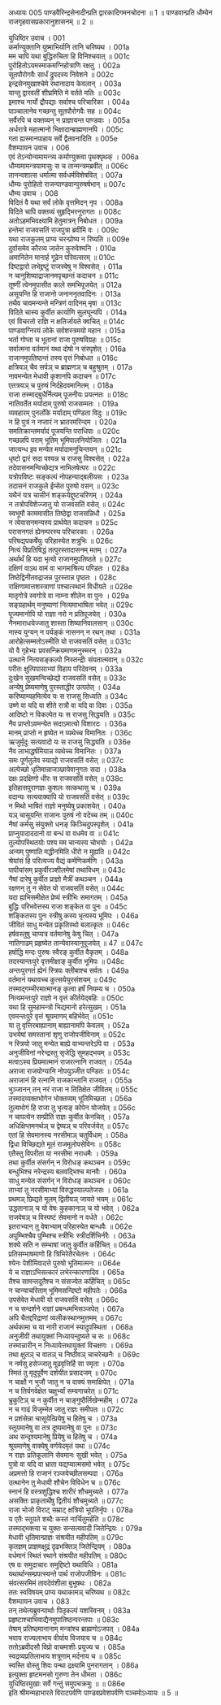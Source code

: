




अध्यायः 005
पाण्डवैरिन्द्रसेनादीन्प्रति द्वारकादिगमनचोदना ॥ 1 ॥ पाण्डवान्प्रति धौम्येन राजगृहवासप्रकारानुशासनम् ॥ 2 ॥

युधिष्ठिर उवाच ।	001  
कर्माण्युक्तानि युष्माभिर्यानि तानि चरिष्यथ ।	001a  
मम चापि यथा बुद्धिरुचिता हि विनिश्चयात् ॥	001c  
पुरोहितोऽयमस्माकमग्निहोत्राणि रक्षतु ।	002a  
सूतपौरोगवैः सार्धं द्रुपदस्य निवेशने ॥	002c  
इन्द्रसेनमुखाश्चेमे रथानादाय केवलान् ।	003a  
यान्तु द्वारवतीं शीघ्रमिति मे वर्तते मतिः ॥	003c  
इमाश्च नार्यो द्रौपद्याः सर्वाश्च परिचारिका ।	004a  
पाञ्चालानेव गच्छन्तु सूतपौरोगवैः सह ॥	004c  
सर्वैरपि च वक्तव्यन् न प्राज्ञायन्त पाण्डवाः ।	005a  
अर्धरात्रे महात्मानो भिक्षादान्ब्राह्मणानपि ।	005c  
गता ह्यस्मानपाहाय सर्वे द्वैतवनादिति ॥	005e  
वैशम्पायन उवाच ।	006  
एवं तेऽन्योन्यमामन्त्र्य कर्माण्युक्त्वा पृथक्पृथक् ।	006a  
धौम्यमामन्त्रयामासुः स च तान्मन्त्रमब्रवीत् ॥	006c  
तानन्वशात्स धर्मात्मा सर्वधर्मविशेषवित् ।	007a  
धौम्यः पुरोहितो राजन्पाण्डवान्पुरुषर्षभान् ॥	007c  
धौम्य उवाच ।	008  
विदितं वै यथा सर्वं लोके वृत्तमिदन् नृप ।	008a  
विदिते चापि वक्तव्यं सुहृद्भिरनुरागतः ॥	008c  
अतोऽहमभिवक्ष्यामि हेतुमात्रन् निबोधत ।	009a  
हन्तेमां राजवसतिं राजपुत्रा ब्रवीमि वः ।	009c  
यथा राजकुलम् प्राप्य चरन्प्रोष्य न रिष्यति ॥	009e  
दुर्वासमेव कौरव्य जातेन कुरुवेश्मनि ।	010a  
अमानितेन मानार्ह गूढेन परिवत्सरम् ॥	010c  
दिष्टद्वारो लभेद्द्रष्टुं राजस्वेषु न विश्वसेत् ।	011a  
न चानुशिष्याद्राजानमपृच्छन्तं कदाचन ॥	011c  
तूष्णीं त्वेनमुपासीत काले समभिपूजयेत् ॥	012a  
असूयन्ति हि राजानो जनाननृतवादिनः ।	013a  
तथैव चावमन्यन्ते मन्त्रिणं वादिनम् मृषा ॥	013c  
विदिते चास्य कुर्वीत कार्याणि सुलघून्यपि ।	014a  
एवं विचरतो राज्ञि न क्षतिर्जायते क्वचित् ॥	014c  
पाण्डवाग्निरयं लोके सर्वशस्त्रमयो महान ।	015a  
भर्ता गोप्ता च भूतानां राजा पुरुषविग्रहः ॥	015c  
सर्वात्मना वर्तमानं यथा दोषो न संस्पृशेत् ।	016a  
राजानमुपतिष्ठन्तं तस्य वृत्तं निबोधत ॥	016c  
क्षत्रियञ् चैव सर्पञ् च ब्राह्मणञ् च बहुश्रुतम् ।	017a  
नावमन्येत मेधावी कृशानपि कदाचन ॥	017c  
एतत्रयञ् च पुरुषं निर्दहेदवमानितम् ।	018a  
राजा तस्माद्बुधैर्नित्यम् पूजनीयः प्रयत्नतः ॥	018c  
नातिवर्तेत मर्यादाम् पुरुषो राजसम्मतः ।	019a  
व्यवहारम् पुनर्लोके मर्यादाम् पण्डिता विदुः ॥	019c  
न हि पुत्रं न नप्तारं न भ्रातरमरिन्दम ।	020a  
समतिक्रान्तमर्यादं पूजयन्ति पराधिपाः ॥	020c  
गच्छन्नपि पराम् भूतिम् भूमिपालनियोजितः ।	021a  
जात्यन्ध इव मन्येत मर्यादामनुचिन्तयन् ॥	021c  
धृष्टो द्वारं सदा पश्यन्न च राजसु विश्वसेत् ।	022a  
तदेवासनमन्विच्छेद्यत्र नाभिलषेत्परः ॥	022c  
यत्रोपविष्टः सङ्कल्पं नोपहन्याद्बलीयसः ।	023a  
तदासनं राजकुले ईप्सेत पुरुषो वसन् ॥	023c  
यथैनं यत्र चासीनं शङ्कयेद्दुष्टचरिणम् ।	024a  
न तत्रोपविशेज्जातु यो राजवसतिं वसेत् ॥	024c  
स्वभूमौ काममासीत तिष्ठेद्वा राजसन्निधौ ।	025a  
न त्वेवासनमन्यस्य प्रार्थयेत कदाचन ॥	025c  
परासनगतं ह्येनम्परस्य परिचारकाः ।	026a  
परिषद्यपकर्षेयुः परिहास्येत शत्रुभिः ॥	026c  
नित्यं विप्रतिषिद्धं तत्पुरस्तादासनम् मतम् ।	027a  
अर्थार्थं हि यदा भृत्यो राजानमुपतिष्ठते ॥	027c  
दक्षिणं वाऽथ वामं वा भागमाश्रित्य पण्डितः ।	028a  
तिष्ठेद्विनीतवद्राजन्न पुरस्तान्न पृष्ठतः ।	028c  
राक्षिणामात्तशस्त्राणां पश्चात्स्थानं विधीयते ॥	028e  
मातृगोत्रे स्वगोत्रे वा नाम्ना शीलेन वा पुनः ।	029a  
सङ्ग्रहार्थम् मनुष्याणां नित्यमाभाषिता भवेत् ॥	029c  
पूज्यमानोपि यो राज्ञा नरो न प्रतिपूजयेत् ।	030a  
नैनमाराधयेज्जातु शास्ता शिष्यानिवालसान् ॥	030c  
नास्य युग्यन् न पर्यङ्कं नासनन् न रथन् तथा ।	031a  
आरोहेत्सम्मतोऽस्मीति यो राजवसतिं वसेत् ॥	031c  
यो वै गृहेभ्यः प्रवसन्क्रियमाणमनुस्मरन् ।	032a  
उत्थाने नित्यसङ्कल्पो निस्तन्द्रीः संयतात्मवान् ॥	032c  
परीतः क्षुत्पिपासाभ्यां विहाय परिदेवनम् ।	033a  
दुःखेन सुखमन्विच्छेद्यो राजवसतिं वसेत् ॥	033c  
अन्येषु प्रेष्यमाणेषु पुरस्ताद्धीर उत्पतेत् ।	034a  
करिष्याम्यहमित्येव यः स राजसु सिध्यति ॥	034c  
उष्णे वा यदि वा शीते रात्रौ वा यदि वा दिवा ।	035a  
आदिष्टो न विकल्पेत यः स राजसु सिद्ध्यति ॥	035c  
नैव प्राप्तोऽवमन्येत सदाऽमात्यो विशारदः ।	036a  
मानम् प्राप्तो न हृष्येत न व्यथेच्च विमानितः ।	036c  
ऋजुर्मृदुः सत्यवादो यः स राजसु सिद्ध्यति ॥	036e  
नैव लाभाद्धर्षमियान्न व्यथेच्च विमानितः ।	037a  
समः पूर्णतुलेव स्याद्यो राजवसतिं वसेत् ॥	037c  
अल्पेच्छो धृतिमान्राजञ्छायेवानुगतः सदा ।	038a  
दक्षः प्रदक्षिणो धीरः स राजवसतिं वसेत् ॥	038c  
इतिहासपुराणज्ञः कुशलः सत्कथासु च ।	039a  
वदान्यः सत्यवाक्वापि यो राजवसतिं वसेत् ॥	039c  
न मिथो भाषितं राज्ञो मनुष्येषु प्रकाशयेत् ।	040a  
यञ् चासूयन्ति राजानः पुरुषं नो वदेच्च तम् ॥	040c  
नैषां कर्मसु संयुक्तो धनङ् किञ्चिदुपस्पृशेत् ।	041a  
प्राप्नुयादाददानो वा बन्धं वा वधमेव वा ॥	041c  
तुल्योपस्थितयोः पश्य मम चान्यस्य चोभयोः ।	042a  
अन्यम् पुष्णाति मद्धीनमिति धीरो न मुह्यति ॥	042c  
श्रेयांसं हि परित्यज्य वैद्यं कर्मणिकर्मणि ।	043a  
पापीयांसम् प्रकुर्वीरञ्शीलमेषां तथाविधम् ॥	043c  
नैषां दारेषु कुर्वीत प्राज्ञो मैत्रीं कथञ्चन ।	044a  
रक्षणन् तु न सेवेत यो राजवसतिं वसेत् ॥	044c  
यदा ह्यभिसमीक्षेत प्रेष्यं स्त्रीभिः समागतम् ।	045a  
बुद्धिः परिभवेत्तस्य राजा शङ्केत वा पुनः ॥	045c  
शङ्कितस्य पुनः स्त्रीषु कस्य भृत्यस्य भूमिपः ।	046a  
जीवितं साधु मन्येत प्रकृतिस्थो बलात्कृतः ॥	046c  
हर्षवस्तुषु चाप्यत्र वर्तमानेषु केषु चित् ।	047a  
नातिगाढम् प्रहृष्येत तान्येवास्यानुपूजयेत् ॥ 47 ॥	047c  
हर्षाद्धि मन्दः पुरुषः स्वैरङ् कुर्वीत वैकृतम् ।	048a  
तदस्यान्तःपुरे वृत्तमीक्षाङ् कुर्वीत भूमिपः ॥	048c  
अन्तःपुरगतं ह्येनं स्त्रियः क्लीबाश्च सर्वतः ।	049a  
वर्तमानं यथावच्च कुत्सयेयुरसंशयम् ॥	049c  
तस्माद्गम्भीरमात्मानङ् कृत्वा हर्षं नियम्य च ।	050a  
नित्यमन्तःपुरे राज्ञो न वृत्तं कीर्तयेद्बहिः ॥	050c  
यथा हि सुमहामन्त्रो भिद्यमानो हरेत्सुखम् ।	051a  
एवमन्तःपुरे वृत्तं श्रूयमाणम् बहिर्भवेत् ॥	051c  
या तु वृत्तिरबाह्यानाम् बाह्यानामपि केवलम् ।	052a  
उभयेषां समस्तानां शृणु राजोपजीविनाम् ॥	052c  
न स्त्रियो जातु मन्येत बाह्ये वाभ्यन्तरेऽपि वा ।	053a  
अनुजीविनां नरेन्द्रस्तु सृजेद्धि सुमहद्भयम् ॥	053c  
मत्वाऽस्य प्रियमात्मानं राजरत्नानि राजवत् ।	054a  
अराजा राजयोग्यानि नोपयुञ्जीत पण्डितः ॥	054c  
अराजानं हि रत्नानि राजकान्तानि राजवत् ।	055a  
भुञ्जानन् तन् नरं राजा न तितिक्षेत जीवितम् ॥	055c  
तस्मादव्यक्तभोगेन भोक्तव्यम् भूतिमिच्छता ।	056a  
तुल्यभोगं हि राजा तु भृत्यङ् कोपेन योजयेत् ॥	056c  
न चापत्येन सम्प्रीतिं राज्ञः कुर्वीत केनचित् ।	057a  
अधिक्षिप्तमनर्थञ् च द्वेष्यञ् च परिवर्जयेत् ॥	057c  
एतां हि सेवमानस्य नरसीमाञ् चतुर्विधाम् ।	058a  
द्विधा विच्छिद्यते मूलं राजमूलोपसेविनः ॥	058c  
एतैस्तु विपरीता या नरसीमा नराधमैः ।	059a  
तथा कुर्वीत संसर्गन् न विरोधङ् कथञ्चन ॥	059c  
बन्धुभिश्च नरेन्द्रस्य बलवद्भिश्च मानवैः ।	060a  
साधु मन्येत संसर्गन् न विरोधङ् कथञ्चन ॥	060c  
ताभ्यां तु नरसीमाभ्यां विरुद्धस्याल्पतेजसः ।	061a  
प्रथमञ् छिद्यते मूलम् द्वितीयञ् जायते भयम् ॥	061c  
उद्धतानाञ् च यो वेषः कुहकानाञ् च यो भवेत् ।	062a  
राजवेषञ् च विस्पष्टं सेवमानो न वर्धते ।	062c  
इतराभ्यान् तु वेषाभ्याम् परिहास्येत बान्धवैः ॥	062e  
अपुम्भिश्चैव पुम्भिश्च स्त्रीभिः स्त्रीदर्शिभिर्नरैः ।	063a  
शक्ये सति न सम्भाषां जातु कुर्वीत कर्हिचित् ॥	064a  
प्रतिसम्भाषमाणो हि त्रिभिरेतैरचेतनः ।	064c  
श्येनः पेशीमिवादत्ते पुरुषो भूतिमात्मनः ॥	064e  
ये च राज्ञाऽभिसत्कारं लभेरन्कारणादिव ।	065a  
तैश्च सामन्तदूतैश्च न संसज्येत कर्हिचित् ॥	065c  
न चान्याचरिताम् भूमिमसन्दिष्टो महीपतेः ।	066a  
उपसेवेत मेधावी यो राजवसतिं वसेत् ॥	066c  
न च सन्दर्शने राज्ञां प्रबन्धमभिसञ्जपेत् ।	067a  
अपि चैतद्दरिद्राणां व्यलीकस्थानमुत्तमम् ॥	067c  
अर्थकामा च या नारी राजानं स्यादुपस्थिता ।	068a  
अनुजीवी तथायुक्तां निध्यायन्दुष्यते च सः ॥	068c  
तस्मान्नारीन् न निध्यायेत्तथायुक्तां विचक्षणः ।	069a  
तथा क्षुतञ् च वातञ् च निष्ठीवञ् चाचरेच्छनैः ॥	069c  
न नर्मसु हसेज्जातु मूढवृत्तिर्हि सा स्मृता ।	070a  
स्मितं तु मृदुपूर्वेण दर्शयीत प्रसादजम् ॥	070c  
न चाक्षौ न भुजौ जातु न च वाक्यं समाक्षिपेत् ।	071a  
न च तिर्यगवेक्षेत चक्षुर्भ्यां सम्यगाचरेत् ॥	071c  
भ्रुकुटिञ् च न कुर्वीत न चाङ्गुष्ठैर्लिखेन्महीम् ।	072a  
न च गाढं विजृम्भेत जातु राज्ञः समीपतः ॥	072c  
न प्रशंसेन्ना चासूयेत्प्रियेषु च हितेषु च ।	073a  
स्तूयमानेषु वा तत्र दूष्यमानेषु वा पुनः ॥	073c  
अथ सन्दृश्यमानेषु प्रियेषु च हितेषु च ।	074a  
श्रूयमाणेषु वाक्येषु वर्णयेदमृतं यथा ॥	074c  
न राज्ञः प्रतिकूलानि सेवमानः सुखी भवेत् ।	075a  
पुत्रो वा यदि वा भ्राता यद्यप्यात्मसमो भवेत् ॥	075c  
अप्रमत्तो हि राजानं रञ्जयेच्छीलसम्पदा ।	076a  
उत्थानेन तु मेधावी शौचेन विविधेन च ॥	076c  
स्नानं हि वस्त्रशुद्धिश्च शारीरं शौचमुच्यते ।	077a  
असक्तिः प्राकृतार्थेषु द्वितीयं शौचमुच्यते ॥	077c  
राजा भोजो विराट् सम्राट् क्षत्रियो भूपतिर्नृपः ।	078a  
य एतैः स्तूयते शब्दैः कस्तं नार्चितुमर्हति ॥	078c  
तस्माद्भक्त्या च युक्तः सन्सत्यवादी जितेन्द्रियः ।	079a  
मेधावी धृतिमान्प्राज्ञः संश्रयीत महीपतिम् ॥	079c  
कृतज्ञम् प्राज्ञमक्षुद्रं दृढभक्तिञ् जितेन्द्रियम् ।	080a  
वर्धमानं स्थितं स्थाने संश्रयीत महीपतिम् ॥	080c  
एष वः समुदाचारः समुद्दिष्टो यथाविधि ।	081a  
यथार्थान्सम्प्रपत्स्यन्ते पार्थ राजोपजीविनः ॥	081c  
संवत्सरमिमं तावदेवंशीला बुभूषथः ।	082a  
ततः स्वविषयम् प्राप्य यथाकामञ् चरिष्यथ ॥	082c  
वैशम्पायन उवाच ।	083  
तन् तथेत्यब्रुवन्पार्थाः पितृकल्पं यशस्विनम् ।	083a  
प्रहृष्टाश्चाभिवाद्यैनमुपातिष्ठन्परन्तपाः ॥	083c  
तेषाम् प्रतिष्ठमानानाम् मन्त्रांश्च ब्राह्मणोऽजपत् ।	084a  
भवाय राज्यलाभाय वीर्याय विजयाय च ॥	084c  
ततोऽब्रवीदसौ विप्रो वाचमाशीः प्रयुज्य च ।	085a  
स्वद्रव्यप्रतिलाभाय शत्रूणाम् मर्दनाय च ॥	085c  
स्वस्ति वोस्तु शिवः पन्था द्रक्ष्यामि पुनरागतान् ।	086a  
इत्युक्ता हृष्टमनसो गुरुणा तेन धीमता ।	086c  
युधिष्ठिरमुखाः सर्वे गन्तुं समुपचक्रमुः ॥ ॥	086e  
इति श्रीमन्महाभारते विराटपर्वणि पाण्डवप्रवेशपर्वणि पञ्चमोऽध्यायः ॥ 5 ॥
